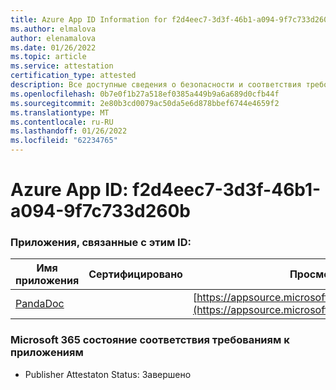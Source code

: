 ```yaml
---
title: Azure App ID Information for f2d4eec7-3d3f-46b1-a094-9f7c733d260b
ms.author: elmalova
author: elenamalova
ms.date: 01/26/2022
ms.topic: article
ms.service: attestation
certification_type: attested
description: Все доступные сведения о безопасности и соответствия требованиям для f2d4eec7-3d3f-46b1-a094-9f7c733d260b.
ms.openlocfilehash: 0b7e0f1b27a518ef0385a449b9a6a689d0cfb44f
ms.sourcegitcommit: 2e80b3cd0079ac50da5e6d878bbef6744e4659f2
ms.translationtype: MT
ms.contentlocale: ru-RU
ms.lasthandoff: 01/26/2022
ms.locfileid: "62234765"
---
```

# <a name="azure-app-id-f2d4eec7-3d3f-46b1-a094-9f7c733d260b"></a>Azure App ID: f2d4eec7-3d3f-46b1-a094-9f7c733d260b


### <a name="apps-associated-with-this-id"></a>Приложения, связанные с этим ID:
| **Имя приложения** | **Сертифицировано** | **Просмотр в AppSource** |
|--------------|---------------|-----------------------|
| [PandaDoc](https://docs.microsoft.com/microsoft-365-app-certification/forward/WA200002927) |  | [https://appsource.microsoft.com/product/office/WA200002927](https://appsource.microsoft.com/product/office/WA200002927) |

### <a name="microsoft-365-app-compliance-status"></a>Microsoft 365 состояние соответствия требованиям к приложениям
- Publisher Attestaton Status: Завершено
